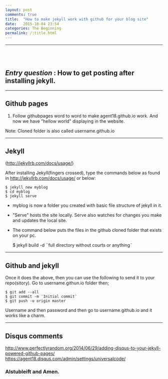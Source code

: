 ```yaml
---
layout: post
comments: true
title:  "How to make jekyll work with github for your blog site"
date:   2015-10-04 23:54
categories: The Beginning
permalink: /:title.html
---
```


---
<br><br>


<!-- <img src="/images/git.png" width="200" height="200" /> --> 

## ***Entry question*** : How to get posting after installing jekyll.

---


## Github pages

1) Follow githubpages word to word to make agent18.github.io work. And now we have "hellow world" displaying in the website.

Note: Cloned folder is also called username.github.io

---

## Jekyll 
(http://jekyllrb.com/docs/usage/)

After installing Jekyll(fingers crossed), type the commands below as found in  http://jekyllrb.com/docs/usage/ or below:
	

	$ jekyll new myblog
	$ cd myblog
	$ jekyll serve

- myblog is now a folder you created with basic file structure of jekyll in it.
- "Serve"  hosts the site locally. Serve also watches for changes you make and updates the local site.
- The command below puts the files in the github cloned folder that exists on your pc.

	$ jekyll build -d ¨full directory without courts or anything¨

---

## Github and jekyll


Once it does the above, then you can use the following to send it to your repo(sitory). Go to username.githun.io folder then;

	$ git add --all
	$ git commit -m ¨Initial commit¨
	$ git push -u origin master

Username and then password and then go to username.github.io and it works like a charm.

---

## Disqus comments

http://www.perfectlyrandom.org/2014/06/29/adding-disqus-to-your-jekyll-powered-github-pages/
https://agent18.disqus.com/admin/settings/universalcode/
### Alstubleift and Amen.



